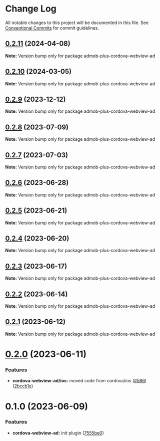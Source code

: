 # Change Log

All notable changes to this project will be documented in this file.
See [Conventional Commits](https://conventionalcommits.org) for commit guidelines.

## [0.2.11](https://github.com/admob-plus/admob-plus/compare/admob-plus-cordova-webview-ad@0.2.10...admob-plus-cordova-webview-ad@0.2.11) (2024-04-08)

**Note:** Version bump only for package admob-plus-cordova-webview-ad





## [0.2.10](https://github.com/admob-plus/admob-plus/compare/admob-plus-cordova-webview-ad@0.2.9...admob-plus-cordova-webview-ad@0.2.10) (2024-03-05)

**Note:** Version bump only for package admob-plus-cordova-webview-ad





## [0.2.9](https://github.com/admob-plus/admob-plus/compare/admob-plus-cordova-webview-ad@0.2.8...admob-plus-cordova-webview-ad@0.2.9) (2023-12-12)

**Note:** Version bump only for package admob-plus-cordova-webview-ad





## [0.2.8](https://github.com/admob-plus/admob-plus/compare/admob-plus-cordova-webview-ad@0.2.7...admob-plus-cordova-webview-ad@0.2.8) (2023-07-09)

**Note:** Version bump only for package admob-plus-cordova-webview-ad





## [0.2.7](https://github.com/admob-plus/admob-plus/compare/admob-plus-cordova-webview-ad@0.2.6...admob-plus-cordova-webview-ad@0.2.7) (2023-07-03)

**Note:** Version bump only for package admob-plus-cordova-webview-ad





## [0.2.6](https://github.com/admob-plus/admob-plus/compare/admob-plus-cordova-webview-ad@0.2.5...admob-plus-cordova-webview-ad@0.2.6) (2023-06-28)

**Note:** Version bump only for package admob-plus-cordova-webview-ad





## [0.2.5](https://github.com/admob-plus/admob-plus/compare/admob-plus-cordova-webview-ad@0.2.4...admob-plus-cordova-webview-ad@0.2.5) (2023-06-21)

**Note:** Version bump only for package admob-plus-cordova-webview-ad





## [0.2.4](https://github.com/admob-plus/admob-plus/compare/admob-plus-cordova-webview-ad@0.2.3...admob-plus-cordova-webview-ad@0.2.4) (2023-06-20)

**Note:** Version bump only for package admob-plus-cordova-webview-ad





## [0.2.3](https://github.com/admob-plus/admob-plus/compare/admob-plus-cordova-webview-ad@0.2.2...admob-plus-cordova-webview-ad@0.2.3) (2023-06-17)

**Note:** Version bump only for package admob-plus-cordova-webview-ad





## [0.2.2](https://github.com/admob-plus/admob-plus/compare/admob-plus-cordova-webview-ad@0.2.1...admob-plus-cordova-webview-ad@0.2.2) (2023-06-14)

**Note:** Version bump only for package admob-plus-cordova-webview-ad





## [0.2.1](https://github.com/admob-plus/admob-plus/compare/admob-plus-cordova-webview-ad@0.2.0...admob-plus-cordova-webview-ad@0.2.1) (2023-06-12)

**Note:** Version bump only for package admob-plus-cordova-webview-ad





# [0.2.0](https://github.com/admob-plus/admob-plus/compare/admob-plus-cordova-webview-ad@0.1.0...admob-plus-cordova-webview-ad@0.2.0) (2023-06-11)


### Features

* **cordova-webview-ad/ios:** moved code from cordova/ios ([#586](https://github.com/admob-plus/admob-plus/issues/586)) ([2bccb1e](https://github.com/admob-plus/admob-plus/commit/2bccb1e61cea9b3c762f9695a982dfe556725a13))





# 0.1.0 (2023-06-09)


### Features

* **cordova-webview-ad:** init plugin ([7555be0](https://github.com/admob-plus/admob-plus/commit/7555be003381d184ab5e8fe46f5bd9b5c1451ae6))
